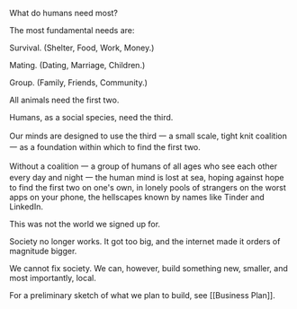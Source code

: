 What do humans need most?

The most fundamental needs are:

Survival. (Shelter, Food, Work, Money.)

Mating. (Dating, Marriage, Children.)

Group. (Family, Friends, Community.)

All animals need the first two.

Humans, as a social species, need the third.

Our minds are designed to use the third 一 a small scale, tight knit coalition 一 as a foundation within which to find the first two.

Without a coalition 一 a group of humans of all ages who see each other every day and night 一 the human mind is lost at sea, hoping against hope to find the first two on one's own, in lonely pools of strangers on the worst apps on your phone, the hellscapes known by names like Tinder and LinkedIn.

This was not the world we signed up for.

Society no longer works. It got too big, and the internet made it orders of magnitude bigger.

We cannot fix society. We can, however, build something new, smaller, and most importantly, local.

For a preliminary sketch of what we plan to build, see [[Business Plan]].